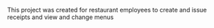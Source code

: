 This project was created for restaurant employees to create and issue receipts and view and change menus
